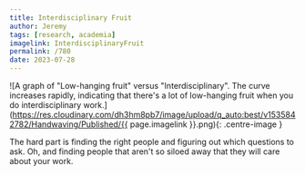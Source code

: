 ```yaml
---
title: Interdisciplinary Fruit
author: Jeremy
tags: [research, academia]
imagelink: InterdisciplinaryFruit
permalink: /780
date: 2023-07-28
---
```


![A graph of "Low-hanging fruit" versus "Interdisciplinary". The curve increases rapidly, indicating that there's a lot of low-hanging fruit when you do interdisciplinary work.](https://res.cloudinary.com/dh3hm8pb7/image/upload/q_auto:best/v1535842782/Handwaving/Published/{{ page.imagelink }}.png){: .centre-image }

The hard part is finding the right people and figuring out which questions to ask. Oh, and finding people that aren't so siloed away that they will care about your work.

